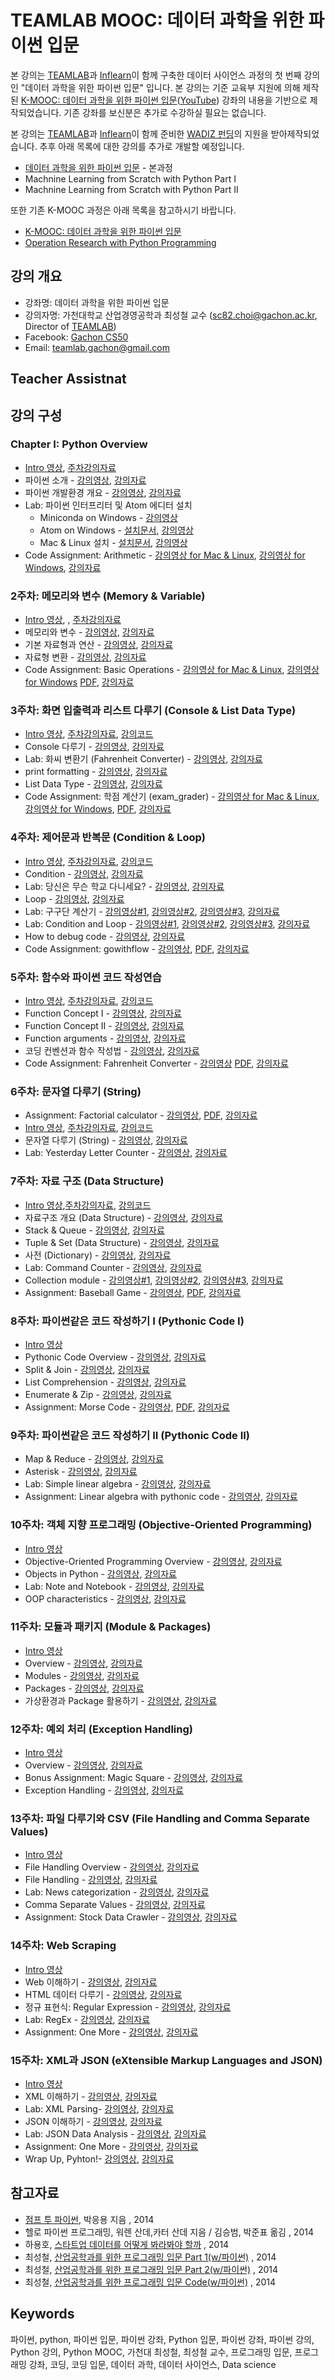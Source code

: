 TEAMLAB MOOC: 데이터 과학을 위한 파이썬 입문
==================================

본 강의는 [TEAMLAB](http://theteamlab.io/)과 [Inflearn](https://www.inflearn.com/course/python-%ED%8C%8C%EC%9D%B4%EC%8D%AC-%EC%9E%85%EB%AC%B8-%EA%B0%95%EC%A2%8C/)이 함께 구축한 데이터 사이언스 과정의 첫 번째 강의인 "데이터 과학을 위한 파이썬 입문" 입니다.
본 강의는 기준 교육부 지원에 의해 제작된 [K-MOOC:  데이터 과학을 위한 파이썬 입문](http://www.kmooc.kr/courses/course-v1:GachonUnivK+ACE.GachonUnivK01+2016_01/about)([YouTube](https://www.youtube.com/playlist?list=PLBHVuYlKEkUJvRVv9_je9j3BpHwGHSZHz)) 강좌의 내용을 기반으로 제작되었습니다. 기존 강좌를 보신분은 추가로 수강하실 필요는 없습니다.

본 강의는 [TEAMLAB](http://theteamlab.io/)과 [Inflearn](https://www.inflearn.com/course/python-%ED%8C%8C%EC%9D%B4%EC%8D%AC-%EC%9E%85%EB%AC%B8-%EA%B0%95%EC%A2%8C/)이 함께 준비한 [WADIZ 펀딩](https://www.wadiz.kr/web/campaign/detail/13991)의 지원을 받아제작되었습니다.
추후 아래 목록에 대한 강의를 추가로 개발할 예정입니다.
- [데이터 과학을 위한 파이썬 입문](https://www.inflearn.com/course/python-%ED%8C%8C%EC%9D%B4%EC%8D%AC-%EC%9E%85%EB%AC%B8-%EA%B0%95%EC%A2%8C/) - 본과정
- Machnine Learning from Scratch with Python Part I
- Machnine Learning from Scratch with Python Part II

또한 기존 K-MOOC 과정은 아래 목록을 참고하시기 바랍니다.
- [K-MOOC: 데이터 과학을 위한 파이썬 입문](https://github.com/TeamLab/Gachon_CS50_Python_KMOOC)
- [Operation Research with Python Programming](https://github.com/TeamLab/Gachon_CS50_OR_KMOOC)


## 강의 개요
* 강좌명: 데이터 과학을 위한 파이썬 입문
* 강의자명: 가천대학교 산업경영공학과 최성철 교수 (sc82.choi@gachon.ac.kr, Director of [TEAMLAB](http://theteamlab.io/))
* Facebook: [Gachon CS50](https://www.facebook.com/GachonCS50)
* Email: teamlab.gachon@gmail.com

## Teacher Assistnat

## 강의 구성
### Chapter I: Python Overview
- [Intro 영상](https://vimeo.com/240098386/452841deb5), [주차강의자료](https://1drv.ms/b/s!ApZ4mg7k2qYhgaJGt8qpW3XliQzhaw)
- 파이썬 소개 - [강의영상](https://vimeo.com/239749752/805ec87259), [강의자료](https://1drv.ms/b/s!ApZ4mg7k2qYhgZ9ugtVA1C_i4FjJVg)
- 파이썬 개발환경 개요 - [강의영상](https://vimeo.com/239748214/9535a02953), [강의자료](https://1drv.ms/b/s!ApZ4mg7k2qYhgZ9pEcEobxk48WDoqQ)
- Lab: 파이썬 인터프리터 및 Atom 에디터 설치
    - Miniconda on Windows - [강의영상](https://vimeo.com/240790667/362a2a3101)
    - Atom on Windows - [설치문서](desc/atom_windows.md), [강의영상](https://vimeo.com/240790718/e78c781836)
    - Mac & Linux 설치 -  [설치문서](desc/atom_macos.md), [강의영상](https://vimeo.com/240790482/6a73c36f03)
- Code Assignment: Arithmetic - [강의영상 for Mac & Linux](https://vimeo.com/240770320/5a5374fd80), [강의영상 for Windows](https://vimeo.com/240759045/74807a9521), [강의자료](https://github.com/TeamLab/introduction_to_python_TEAMLAB_MOOC/tree/master/lab_assignment/lab_1)

### 2주차: 메모리와 변수 (Memory & Variable)
- [Intro 영상](https://vimeo.com/240098521/10be6d6d54), , [주차강의자료](https://1drv.ms/f/s!ApZ4mg7k2qYhgZ9ezXezDeAfUoEiYg)
- 메모리와 변수 - [강의영상](https://vimeo.com/239747784), [강의자료](https://1drv.ms/b/s!ApZ4mg7k2qYhgZ9rS9WHdJz5uLMcMg)
- 기본 자료형과 연산 - [강의영상](https://vimeo.com/239748404/e488934780), [강의자료](https://1drv.ms/b/s!ApZ4mg7k2qYhgZ9tNp4mzALR1ZiILA)
- 자료형 변환 - [강의영상](https://vimeo.com/239749982/bc69a7bbca), [강의자료](https://1drv.ms/b/s!ApZ4mg7k2qYhgaB3uPIYfh3lIuEtmA)
- Code Assignment: Basic Operations - [강의영상 for Mac & Linux](https://vimeo.com/241447239/1d4e6b04e6), [강의영상 for Windows](https://vimeo.com/242003212/d5bb89ef7f) [PDF](https://github.com/TeamLab/introduction_to_python_TEAMLAB_MOOC/raw/master/lab_assignment/lab_2/lab_2.pdf), [강의자료](https://github.com/TeamLab/introduction_to_python_TEAMLAB_MOOC/tree/master/lab_assignment/lab_2)

### 3주차: 화면 입출력과 리스트 다루기 (Console & List Data Type)
- [Intro 영상](https://vimeo.com/240098587/8afe2ed9d8), [주차강의자료](https://1drv.ms/f/s!ApZ4mg7k2qYhgZ9ezXezDeAfUoEiYg), [강의코드](https://github.com/TeamLab/introduction_to_python_TEAMLAB_MOOC/raw/master/code/week_3_code.zip)
- Console 다루기 - [강의영상](https://vimeo.com/239748604/4702bfd90c), [강의자료](https://1drv.ms/b/s!ApZ4mg7k2qYhgaE0jC9cIhQhLk1gBg)
- Lab: 화씨 변환기 (Fahrenheit Converter) - [강의영상](https://vimeo.com/239748736/5b6e9e5b8b), [강의자료](https://1drv.ms/b/s!ApZ4mg7k2qYhgaE1_Z2_nfpp-up_kA)
- print formatting - [강의영상](https://vimeo.com/239748847/45ad0b89cb), [강의자료](https://1drv.ms/b/s!ApZ4mg7k2qYhgaE2qNwO2LS-1PN_Ww)
- List Data Type - [강의영상](https://vimeo.com/240424643/89e5fe5bd8), [강의자료](https://1drv.ms/b/s!ApZ4mg7k2qYhgaFa3AzW676PibQOCg)
- Code Assignment: 학점 계산기 (exam_grader) - [강의영상 for Mac & Linux](https://vimeo.com/242002863/697670aea1), [강의영상 for Windows](https://vimeo.com/242002864/3ca6ccbde7), [PDF](https://github.com/TeamLab/introduction_to_python_TEAMLAB_MOOC/raw/master/lab_assignment/lab_3/lab_3.pdf), [강의자료](https://github.com/TeamLab/introduction_to_python_TEAMLAB_MOOC/tree/master/lab_assignment/lab_3)

### 4주차: 제어문과 반복문 (Condition & Loop)
- [Intro 영상](https://vimeo.com/240098624/d93c7fc6ae), [주차강의자료](https://1drv.ms/b/s!ApZ4mg7k2qYhgaJKxr2f4U_FNVUf7A), [강의코드](https://github.com/TeamLab/introduction_to_python_TEAMLAB_MOOC/raw/master/code/week_4_code.zip)
- Condition - [강의영상](https://vimeo.com/240424287/255504b36c), [강의자료](https://1drv.ms/b/s!ApZ4mg7k2qYhgaII6uTG0K_7r3slvQ)
- Lab: 당신은 무슨 학교 다니세요? - [강의영상](https://vimeo.com/240791163/0a63bdf759), [강의자료](https://1drv.ms/b/s!ApZ4mg7k2qYhgaII6uTG0K_7r3slvQ)
- Loop - [강의영상](https://vimeo.com/239749324/5146a73f87), [강의자료](https://1drv.ms/f/s!ApZ4mg7k2qYhgZ9ezXezDeAfUoEiYg)
- Lab: 구구단 계산기 - [강의영상#1](https://vimeo.com/240791221/80b7413f48), [강의영상#2](https://vimeo.com/240791302/c28a62a0e2), [강의영상#3](https://vimeo.com/240791328/334cb4d7aa), [강의자료](https://1drv.ms/b/s!ApZ4mg7k2qYhgaIMz5EISBRlaQ54Qw)
- Lab: Condition and Loop - [강의영상#1](https://vimeo.com/240791381/9702754a67), [강의영상#2](https://vimeo.com/240791461/c9cf5f66c7), [강의영상#3](https://vimeo.com/240791091/d88b897453), [강의자료](https://1drv.ms/b/s!ApZ4mg7k2qYhgaITyWtELkNRq-wkWw)
- How to debug code - [강의영상](https://vimeo.com/240759192/2fd7f830ce), [강의자료](https://1drv.ms/b/s!ApZ4mg7k2qYhgaIgL7iz3E4xULp5ZA)
- Code Assignment: gowithflow - [강의영상](https://vimeo.com/243877333/ef8179cf61), [PDF](https://github.com/TeamLab/introduction_to_python_TEAMLAB_MOOC/raw/master/lab_assignment/lab_5/lab_5.pdf), [강의자료](https://github.com/TeamLab/introduction_to_python_TEAMLAB_MOOC/tree/master/lab_assignment/lab_5)


### 5주차: 함수와 파이썬 코드 작성연습
- [Intro 영상](https://vimeo.com/240098665/d14f295bd5), [주차강의자료](https://1drv.ms/b/s!ApZ4mg7k2qYhgaJo28xWEKG_2RBvNg), [강의코드](https://github.com/TeamLab/introduction_to_python_TEAMLAB_MOOC/raw/master/code/week_5_code.zip)
- Function Concept I - [강의영상](https://vimeo.com/240423980/5f520c796f), [강의자료](https://1drv.ms/b/s!ApZ4mg7k2qYhgaIdpgJxshH-WrG-Ww)
- Function Concept II - [강의영상](https://vimeo.com/240422591/caaeea1bae), [강의자료](https://1drv.ms/b/s!ApZ4mg7k2qYhgaIbqgBNByawPNaM_w)
- Function arguments - [강의영상](https://vimeo.com/242452110/d5130e515a), [강의자료](https://1drv.ms/b/s!ApZ4mg7k2qYhgaJnmZZsVZHdTh6e0A)
- 코딩 컨벤션과 함수 작성법 - [강의영상](https://vimeo.com/242453042/cfc8fa726b), [강의자료](https://1drv.ms/b/s!ApZ4mg7k2qYhgaIcFvb7Iw2E-31qiw)
- Code Assignment: Fahrenheit Converter - [강의영상](https://vimeo.com/242450557/605bcab791) [PDF](https://github.com/TeamLab/introduction_to_python_TEAMLAB_MOOC/raw/master/lab_assignment/lab_4/lab_4.pdf), [강의자료](https://github.com/TeamLab/introduction_to_python_TEAMLAB_MOOC/tree/master/lab_assignment/lab_4)

### 6주차: 문자열 다루기 (String)
- Assignment: Factorial calculator - [강의영상](https://vimeo.com/245718703/a41d999f0b), [PDF](https://github.com/TeamLab/introduction_to_python_TEAMLAB_MOOC/raw/master/lab_assignment/lab_6/lab_6.pdf), [강의자료](https://github.com/TeamLab/introduction_to_python_TEAMLAB_MOOC/blob/master/lab_assignment/lab_6/READMD.md)
- [Intro 영상](https://vimeo.com/240098700/b13ce1a9b6 ), [주차강의자료](https://1drv.ms/b/s!ApZ4mg7k2qYhgaJo28xWEKG_2RBvNg), [강의코드](https://github.com/TeamLab/introduction_to_python_TEAMLAB_MOOC/raw/master/code/week_6_code.zip)
- 문자열 다루기 (String) - [강의영상](https://vimeo.com/240791530/a79fbbc02f), [강의자료](https://1drv.ms/b/s!ApZ4mg7k2qYhgaIfpTH3tktzEgyV6w)
- Lab: Yesterday Letter Counter - [강의영상](https://vimeo.com/242585899/d5d06aa94a), [강의자료](https://1drv.ms/b/s!ApZ4mg7k2qYhgaIeBMHAZJMV3nS5-g)


### 7주차: 자료 구조 (Data Structure)
- [Intro 영상](https://vimeo.com/240098742/237cd8666d),[주차강의자료](https://1drv.ms/b/s!ApZ4mg7k2qYhgaMc0JeLxQDB_-f2Rw), [강의코드](https://github.com/TeamLab/introduction_to_python_TEAMLAB_MOOC/raw/master/code/week_7_code.zip)
- 자료구조 개요 (Data Structure) - [강의영상](https://vimeo.com/243438963/6938be5a75), [강의자료](https://1drv.ms/b/s!ApZ4mg7k2qYhgaJqwav44nR2pZZm3g)
- Stack & Queue - [강의영상](https://vimeo.com/243445913/ae6d2433f3), [강의자료](https://1drv.ms/b/s!ApZ4mg7k2qYhgaMGgh8RNKX3SYqrmg)
- Tuple & Set (Data Structure) - [강의영상](https://vimeo.com/243446065/20bca98cf0), [강의자료](https://1drv.ms/b/s!ApZ4mg7k2qYhgaMH_cExUthnVI4aGg)
- 사전 (Dictionary) - [강의영상](https://vimeo.com/243452858/e9faf138a1), [강의자료](https://1drv.ms/b/s!ApZ4mg7k2qYhgaMLPQQfl__GLklRug)
- Lab: Command Counter - [강의영상](https://vimeo.com/243454929/27751b8aa4), [강의자료](https://1drv.ms/b/s!ApZ4mg7k2qYhgaMMveIEY8sTiSatZQ)
- Collection module - [강의영상#1](https://vimeo.com/244455039/0bc3a6cacf), [강의영상#2](https://vimeo.com/244455198/f64e705777), [강의영상#3](https://vimeo.com/244455048/7694db0be6), [강의자료](https://1drv.ms/b/s!ApZ4mg7k2qYhgaMbQAVQJZjYEVouuA)
- Assignment: Baseball Game - [강의영상](https://vimeo.com/245723851/63877d7a39), [PDF](https://github.com/TeamLab/introduction_to_python_TEAMLAB_MOOC/raw/master/lab_assignment/lab_7/lab_7.pdf), [강의자료](https://github.com/TeamLab/introduction_to_python_TEAMLAB_MOOC/tree/master/lab_assignment/lab_7)

### 8주차: 파이썬같은 코드 작성하기 I (Pythonic Code I)
- [Intro 영상](https://vimeo.com/240098773/a93f239ae4)
- Pythonic Code Overview - [강의영상](https://vimeo.com/243877235/17f0961515), [강의자료]()
- Split & Join - [강의영상](https://vimeo.com/243877268/7aff6ce79a), [강의자료]()
- List Comprehension - [강의영상](https://vimeo.com/243877294/ffa6aacaf0), [강의자료]()
- Enumerate & Zip - [강의영상](https://vimeo.com/244605530/6b04e8adea), [강의자료]()
- Assignment: Morse Code - [강의영상](), [PDF](https://github.com/TeamLab/introduction_to_python_TEAMLAB_MOOC/raw/master/lab_assignment/lab_8/lab_8.pdf), [강의자료](https://github.com/TeamLab/introduction_to_python_TEAMLAB_MOOC/tree/master/lab_assignment/lab_8)

### 9주차: 파이썬같은 코드 작성하기 II (Pythonic Code II)
- Map & Reduce - [강의영상](), [강의자료]()
- Asterisk - [강의영상](https://vimeo.com/245746978/ac799ab875), [강의자료]()
- Lab: Simple linear algebra - [강의영상](), [강의자료]()
- Assignment: Linear algebra with pythonic code - [강의영상](), [강의자료]()

### 10주차: 객체 지향 프로그래밍 (Objective-Oriented Programming)
- [Intro 영상](https://vimeo.com/240098797/bd44e677a6)
- Objective-Oriented Programming Overview - [강의영상](https://vimeo.com/245740080/9f2f5ca8df), [강의자료]()
- Objects in Python - [강의영상](), [강의자료]()
- Lab: Note and Notebook - [강의영상](), [강의자료]()
- OOP characteristics - [강의영상](), [강의자료]()

### 11주차: 모듈과 패키지 (Module & Packages)
- [Intro 영상](https://vimeo.com/240098832/e938dacf6d)
- Overview - [강의영상](https://vimeo.com/245850007/02c821150e), [강의자료]()
- Modules - [강의영상](), [강의자료]()
- Packages - [강의영상](), [강의자료]()
- 가상환경과 Package 활용하기 - [강의영상](), [강의자료]()

### 12주차: 예외 처리 (Exception Handling)
- [Intro 영상](https://vimeo.com/240098864/f4da0302c5)
- Overview - [강의영상](), [강의자료]()
- Bonus Assignment: Magic Square - [강의영상](), [강의자료]()
- Exception Handling - [강의영상](), [강의자료]()

### 13주차: 파일 다루기와 CSV (File Handling and Comma Separate Values)
- [Intro 영상](https://vimeo.com/240098897/f1fde7444f)
- File Handling Overview - [강의영상](), [강의자료]()
- File Handling - [강의영상](), [강의자료]()
- Lab: News categorization - [강의영상](), [강의자료]()
- Comma Separate Values - [강의영상](), [강의자료]()
- Assignment: Stock Data Crawler - [강의영상](), [강의자료]()

### 14주차: Web Scraping
- [Intro 영상](https://vimeo.com/240098928/8e8a4b8a7b)
- Web 이해하기 - [강의영상](), [강의자료]()
- HTML 데이터 다루기 - [강의영상](), [강의자료]()
- 정규 표현식: Regular Expression - [강의영상](), [강의자료]()
- Lab: RegEx - [강의영상](), [강의자료]()
- Assignment: One More - [강의영상](), [강의자료]()

### 15주차: XML과 JSON (eXtensible Markup Languages and JSON)
- [Intro 영상](https://vimeo.com/240343098/08852b09f9)
- XML 이해하기 - [강의영상](), [강의자료]()
- Lab: XML Parsing- [강의영상](), [강의자료]()
- JSON 이해하기 - [강의영상](), [강의자료]()
- Lab: JSON Data Analysis - [강의영상](), [강의자료]()
- Assignment: One More - [강의영상](), [강의자료]()
- Wrap Up, Pyhton!- [강의영상](), [강의자료]()

## 참고자료
- [점프 투 파이썬](https://wikidocs.net/book/1), 박응용 지음 , 2014
- 헬로 파이썬 프로그래밍, 워렌 산데,카터 산데 지음 / 김승범, 박준표 옮김 , 2014
- 하용호, [스타트업 데이터를 어떻게 봐라봐야 할까](http://www.slideshare.net/yongho/ss-32267675) , 2014
- 최성철, [산업공학과를 위한 프로그래밍 입문 Part 1(w/파이썬)](http://www.slideshare.net/blissray/w-37771905) , 2014
- 최성철, [산업공학과를 위한 프로그래밍 입문 Part 2(w/파이썬)](http://www.slideshare.net/blissray/w-part-2) , 2014
- 최성철, [산업공학과를 위한 프로그래밍 입문 Code(w/파이썬)]() , 2014

## Keywords
파이썬, python, 파이썬 입문, 파이썬 강좌, Python 입문, 파이썬 강좌, 파이썬 강의, Python 강의, Python MOOC, 가천대 최성철, 최성철 교수, 프로그래밍 입문, 프로그래밍 강좌, 코딩, 코딩 입문, 데이터 과학, 데이터 사이언스, Data science
